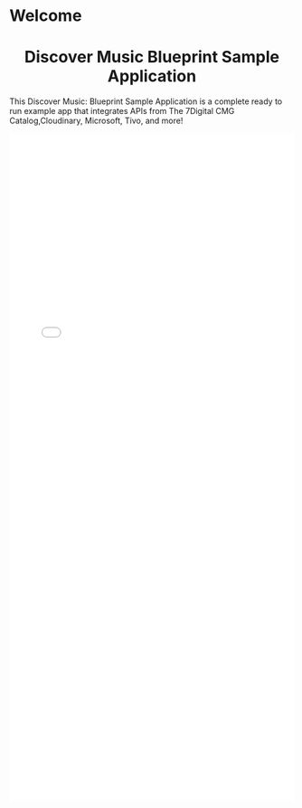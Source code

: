 # Welcome

<h1 style="text-align:center">Discover Music Blueprint Sample Application</h1>

This Discover Music: Blueprint Sample Application is a complete ready to run example app that integrates APIs from The 7Digital CMG Catalog,Cloudinary, Microsoft, Tivo,  and more!

<iframe height='1180' scrolling='no' title='Discover Music' sandbox="allow-same-origin allow-scripts" src='//discover-music-live.herokuapp.com/browse/a' frameborder='no' allowtransparency='true' allowfullscreen='true' style='width: 100%;'>
See the Example App: <a href='//discover-music-live.herokuapp.com/browse/a'>Discover Music</a>
</iframe>
